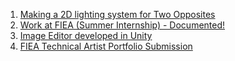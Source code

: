 1. [Making a 2D lighting system for Two Opposites](/works/lighting-system-2d)
2. [Work at FIEA (Summer Internship) - Documented!](/works/fiea-summer)
3. [Image Editor developed in Unity](/works/image-editor-unity)
4. [FIEA Technical Artist Portfolio Submission](/works/fiea-portfolio-submission)